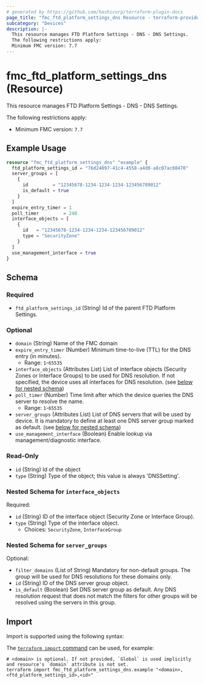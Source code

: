 ```yaml
---
# generated by https://github.com/hashicorp/terraform-plugin-docs
page_title: "fmc_ftd_platform_settings_dns Resource - terraform-provider-fmc"
subcategory: "Devices"
description: |-
  This resource manages FTD Platform Settings - DNS - DNS Settings.
  The following restrictions apply:
  Minimum FMC version: 7.7
---
```


# fmc_ftd_platform_settings_dns (Resource)

This resource manages FTD Platform Settings - DNS - DNS Settings.

The following restrictions apply:
  - Minimum FMC version: `7.7`

## Example Usage

```terraform
resource "fmc_ftd_platform_settings_dns" "example" {
  ftd_platform_settings_id = "76d24097-41c4-4558-a4d0-a8c07ac08470"
  server_groups = [
    {
      id         = "12345678-1234-1234-1234-123456789012"
      is_default = true
    }
  ]
  expire_entry_timer = 1
  poll_timer         = 240
  interface_objects = [
    {
      id   = "12345678-1234-1234-1234-123456789012"
      type = "SecurityZone"
    }
  ]
  use_management_interface = true
}
```

<!-- schema generated by tfplugindocs -->
## Schema

### Required

- `ftd_platform_settings_id` (String) Id of the parent FTD Platform Settings.

### Optional

- `domain` (String) Name of the FMC domain
- `expire_entry_timer` (Number) Minimum time-to-live (TTL) for the DNS entry (in minutes).
  - Range: `1`-`65535`
- `interface_objects` (Attributes List) List of interface objects (Security Zones or Interface Groups) to be used for DNS resolution. If not specified, the device uses all interfaces for DNS resolution. (see [below for nested schema](#nestedatt--interface_objects))
- `poll_timer` (Number) Time limit after which the device queries the DNS server to resolve the name.
  - Range: `1`-`65535`
- `server_groups` (Attributes List) List of DNS servers that will be used by device. It is mandatory to define at least one DNS server group marked as default. (see [below for nested schema](#nestedatt--server_groups))
- `use_management_interface` (Boolean) Enable lookup via management/diagnostic interface.

### Read-Only

- `id` (String) Id of the object
- `type` (String) Type of the object; this value is always 'DNSSetting'.

<a id="nestedatt--interface_objects"></a>
### Nested Schema for `interface_objects`

Required:

- `id` (String) ID of the interface object (Security Zone or Interface Group).
- `type` (String) Type of the interface object.
  - Choices: `SecurityZone`, `InterfaceGroup`


<a id="nestedatt--server_groups"></a>
### Nested Schema for `server_groups`

Optional:

- `filter_domains` (List of String) Mandatory for non-default groups. The group will be used for DNS resolutions for these domains only.
- `id` (String) ID of the DNS server group object.
- `is_default` (Boolean) Set DNS server group as default. Any DNS resolution request that does not match the filters for other groups will be resolved using the servers in this group.

## Import

Import is supported using the following syntax:

The [`terraform import` command](https://developer.hashicorp.com/terraform/cli/commands/import) can be used, for example:

```shell
# <domain> is optional. If not provided, `Global` is used implicitly and resource's `domain` attribute is not set.
terraform import fmc_ftd_platform_settings_dns.example "<domain>,<ftd_platform_settings_id>,<id>"
```
